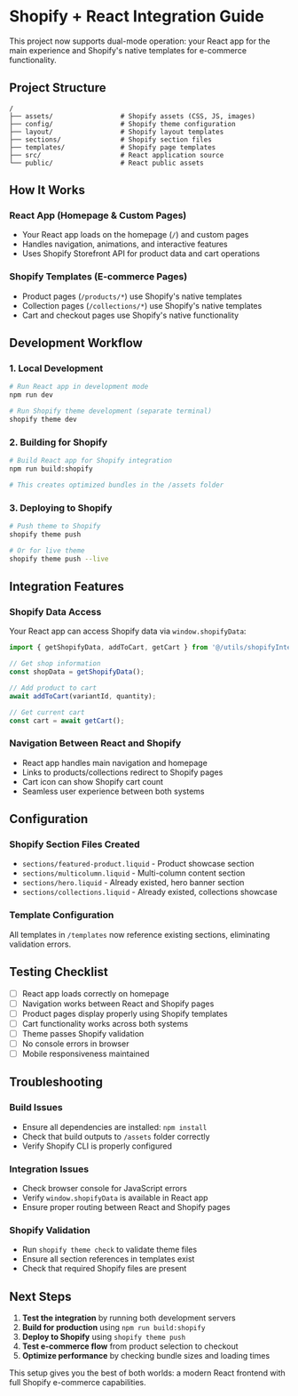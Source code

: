 
# Shopify + React Integration Guide

This project now supports dual-mode operation: your React app for the main experience and Shopify's native templates for e-commerce functionality.

## Project Structure

```
/
├── assets/                 # Shopify assets (CSS, JS, images)
├── config/                 # Shopify theme configuration
├── layout/                 # Shopify layout templates
├── sections/               # Shopify section files
├── templates/              # Shopify page templates
├── src/                    # React application source
└── public/                 # React public assets
```

## How It Works

### React App (Homepage & Custom Pages)
- Your React app loads on the homepage (`/`) and custom pages
- Handles navigation, animations, and interactive features
- Uses Shopify Storefront API for product data and cart operations

### Shopify Templates (E-commerce Pages)
- Product pages (`/products/*`) use Shopify's native templates
- Collection pages (`/collections/*`) use Shopify's native templates
- Cart and checkout pages use Shopify's native functionality

## Development Workflow

### 1. Local Development
```bash
# Run React app in development mode
npm run dev

# Run Shopify theme development (separate terminal)
shopify theme dev
```

### 2. Building for Shopify
```bash
# Build React app for Shopify integration
npm run build:shopify

# This creates optimized bundles in the /assets folder
```

### 3. Deploying to Shopify

```bash
# Push theme to Shopify
shopify theme push

# Or for live theme
shopify theme push --live
```

## Integration Features

### Shopify Data Access
Your React app can access Shopify data via `window.shopifyData`:

```javascript
import { getShopifyData, addToCart, getCart } from '@/utils/shopifyIntegration';

// Get shop information
const shopData = getShopifyData();

// Add product to cart
await addToCart(variantId, quantity);

// Get current cart
const cart = await getCart();
```

### Navigation Between React and Shopify
- React app handles main navigation and homepage
- Links to products/collections redirect to Shopify pages
- Cart icon can show Shopify cart count
- Seamless user experience between both systems

## Configuration

### Shopify Section Files Created
- `sections/featured-product.liquid` - Product showcase section
- `sections/multicolumn.liquid` - Multi-column content section
- `sections/hero.liquid` - Already existed, hero banner section
- `sections/collections.liquid` - Already existed, collections showcase

### Template Configuration
All templates in `/templates` now reference existing sections, eliminating validation errors.

## Testing Checklist

- [ ] React app loads correctly on homepage
- [ ] Navigation works between React and Shopify pages
- [ ] Product pages display properly using Shopify templates
- [ ] Cart functionality works across both systems
- [ ] Theme passes Shopify validation
- [ ] No console errors in browser
- [ ] Mobile responsiveness maintained

## Troubleshooting

### Build Issues
- Ensure all dependencies are installed: `npm install`
- Check that build outputs to `/assets` folder correctly
- Verify Shopify CLI is properly configured

### Integration Issues
- Check browser console for JavaScript errors
- Verify `window.shopifyData` is available in React app
- Ensure proper routing between React and Shopify pages

### Shopify Validation
- Run `shopify theme check` to validate theme files
- Ensure all section references in templates exist
- Check that required Shopify files are present

## Next Steps

1. **Test the integration** by running both development servers
2. **Build for production** using `npm run build:shopify`
3. **Deploy to Shopify** using `shopify theme push`
4. **Test e-commerce flow** from product selection to checkout
5. **Optimize performance** by checking bundle sizes and loading times

This setup gives you the best of both worlds: a modern React frontend with full Shopify e-commerce capabilities.
